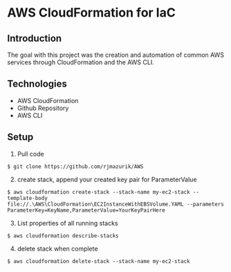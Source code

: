 # AWS CloudFormation for IaC

## Introduction
The goal with this project was the creation and automation of common AWS services through CloudFormation and the AWS CLI.

## Technologies 
* AWS CloudFormation 
* Github Repository 
* AWS CLI

## Setup
1. Pull code 
```
$ git clone https://github.com/rjmazurik/AWS 
```
2. create stack, append your created key pair for ParameterValue
```
$ aws cloudformation create-stack --stack-name my-ec2-stack --template-body file://.\AWS\CloudFormation\EC2InstanceWithEBSVolume.YAML --parameters ParameterKey=KeyName,ParameterValue=YourKeyPairHere
```
3. List properties of all running stacks
```
$ aws cloudformation describe-stacks
```
4. delete stack when complete
```
$ aws cloudformation delete-stack --stack-name my-ec2-stack

